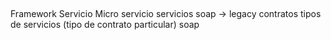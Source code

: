 
## 


Framework
Servicio
Micro servicio
servicios soap -> legacy
contratos
tipos de servicios (tipo de contrato particular)
soap
